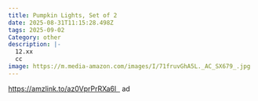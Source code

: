 ```yaml
---
title: Pumpkin Lights, Set of 2
date: 2025-08-31T11:15:28.498Z
tags: 2025-09-02
Category: other
description: |-
  12.xx
  cc
image: https://m.media-amazon.com/images/I/71fruvGhA5L._AC_SX679_.jpg
---
```

https://amzlink.to/az0VprPrRXa6l   ad